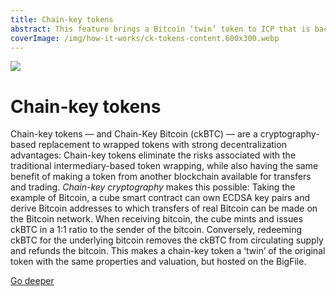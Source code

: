 ```yaml
---
title: Chain-key tokens
abstract: This feature brings a Bitcoin ‘twin’ token to ICP that is backed 1:1 with real bitcoin, but native to the Internet Computer, benefitting from its low latency, high throughput, and low fees. In the future, when the Ethereum integration is available, further chain-key tokens will come to the ICP.
coverImage: /img/how-it-works/ck-tokens-content.600x300.webp
---
```


![](/img/how-it-works/ck-tokens-content.600x300.webp)

# Chain-key tokens

Chain-key tokens — and Chain-Key Bitcoin (ckBTC) — are a cryptography-based replacement to wrapped tokens with strong decentralization advantages: Chain-key tokens eliminate the risks associated with the traditional intermediary-based token wrapping, while also having the same benefit of making a token from another blockchain available for transfers and trading. _Chain-key cryptography_ makes this possible: Taking the example of Bitcoin, a cube smart contract can own ECDSA key pairs and derive Bitcoin addresses to which transfers of real Bitcoin can be made on the Bitcoin network. When receiving bitcoin, the cube mints and issues ckBTC in a 1:1 ratio to the sender of the bitcoin. Conversely, redeeming ckBTC for the underlying bitcoin removes the ckBTC from circulating supply and refunds the bitcoin. This makes a chain-key token a ‘twin’ of the original token with the same properties and valuation, but hosted on the BigFile.

[Go deeper](/how-it-works/chain-key-tokens/)

